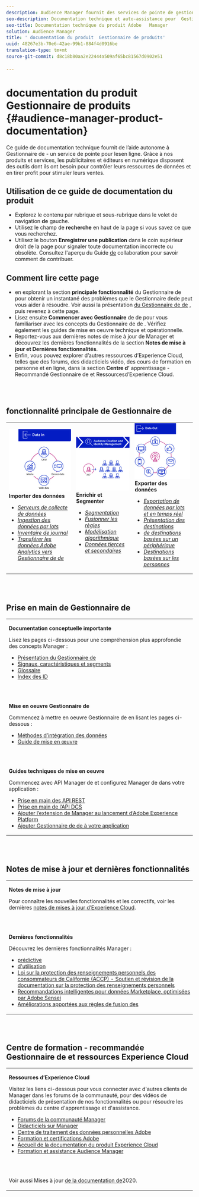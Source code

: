```yaml
---
description: Audience Manager fournit des services de pointe de gestion des données d’audience. Grâce à nos produits et services, les publicitaires et éditeurs en numérique disposent des outils dont ils ont besoin pour contrôler leurs ressources de données et en tirer profit pour stimuler leurs ventes.
seo-description: Documentation technique et auto-assistance pour  Gestionnaire de  de (AAM). AAM fournit des services de pointe pour les  en ligne  les en ligne, et fournit aux annonceurs et aux éditeurs numériques les outils dont ils ont besoin pour contrôler et exploiter leurs ressources de données afin de contribuer au succès des ventes.
seo-title: Documentation technique du produit Adobe   Manager
solution: Audience Manager
title: ' documentation du produit  Gestionnaire de produits'
uuid: 48267e3b-70e6-42ae-99b1-884f4d0916be
translation-type: tm+mt
source-git-commit: d8c18b80aa2e22444a509af65bc81567d0902e51

---
```




#  documentation du produit  Gestionnaire de produits {#audience-manager-product-documentation}

Ce guide de documentation technique fournit de l’aide autonome à  Gestionnaire de  - un service de pointe pour lesen ligne. Grâce à nos produits et services, les publicitaires et éditeurs en numérique disposent des outils dont ils ont besoin pour contrôler leurs ressources de données et en tirer profit pour stimuler leurs ventes.

## Utilisation de ce guide de documentation du produit

* Explorez le contenu par rubrique et sous-rubrique dans le volet de navigation **de** gauche.
* Utilisez le champ de **recherche** en haut de la page si vous savez ce que vous recherchez.
* Utilisez le bouton **Enregistrer une publication** dans le coin supérieur droit de la page pour signaler toute documentation incorrecte ou obsolète. Consultez l&#39;aperçu du Guide [de](https://docs.adobe.com/content/help/en/contributor/contributor-guide/introduction.html) collaboration pour savoir comment de contribuer.

## Comment lire cette page

*  en explorant la section **principale fonctionnalité** du Gestionnaire de pour obtenir un instantané des problèmes que le Gestionnaire dede peut vous aider à résoudre. Voir aussi la présentation [du Gestionnaire de  de](/help/using/overview/aam-overview.md) , puis revenez à cette page.
* Lisez ensuite **Commencer avec  Gestionnaire** de  de pour vous familiariser avec les concepts du Gestionnaire de de . Vérifiez également les guides de mise en oeuvre technique et opérationnelle.
* Reportez-vous aux dernières notes de mise à jour de   Manager et découvrez les dernières fonctionnalités de la section **Notes de mise à jour et Dernières fonctionnalités**.
* Enfin, vous pouvez explorer d’autres ressources d’Experience Cloud, telles que des forums, des didacticiels vidéo, des cours de formation en personne et en ligne, dans la section **Centre d’** apprentissage - Recommandé  Gestionnaire de et Ressourcesd’Experience Cloud.

<br> 

##  fonctionnalité principale de  Gestionnaire de

<table>
   <td>
      <img alt="Données dans" src="/help/using/overview/assets/data-in.png"/>
      <div>
         <b>Importer des données</b>
      </div>
      <p>
         <em><ul><li><a href="/help/using/api/dcs-intro/dcs-api-reference/dcs-api-reference-overview.md">Serveurs de collecte de données</a></li><li><a href="/help/using/integration/sending-audience-data/batch-data-transfer-explained/batch-data-transfer-overview.md">Ingestion des données par lots</a></li><li><a href="/help/using/reporting/audience-optimization-reports/metadata-files-intro/metadata-files-intro.md">Inventaire de journal</a></li><li><a href="/help/using/integration/integration-other-solutions/audience-management-module.md">Transférer les données Adobe Analytics vers  Gestionnaire de  de</a></li></ul></em>
      <p>
   </td>
   <td>
      <img alt="Enrichir et Segmenter" src="/help/using/overview/assets/enrich-segment.png"/>
      <div>
         <b>Enrichir et Segmenter</b>
      </div>
      <p>
       <em><ul><li><a href="/help/using/features/segments/segments-purpose.md">Segmentation</a></li><li><a href="/help/using/features/profile-merge-rules/merge-rules-overview.md"> Fusionner les règles</a></li><li><a href="/help/using/features/algorithmic-models/understanding-models.md">Modélisation algorithmique</a></li><li><a href="/help/using/overview/data-types-collected.md">Données tierces et secondaires</a></li></ul></em>
      <p>
   </td>
   <td>
      <img alt="Sortie de données" src="/help/using/overview/assets/data-out.png"/>
      </a>
      <div>
         <b>Exporter des données</b>
      </div>
      <p>
      <p>
         <em><ul><li><a href="/help/using/integration/receiving-audience-data/receiving-audience-data-overview.md">Exportation de données par lots et en temps réel</a></li><li><a href="/help/using/features/destinations/destinations.md">Présentation des destinations</a></li><li><a href="/help/using/features/destinations/device-based-destinations-list.md"> de destinations basées sur un périphérique</a></li><li><a href="/help/using/features/destinations/people-based-destinations-overview.md">Destinations basées sur les personnes</a></li></ul></em> 
      <p>
      <p>
   </td>
</table>


<br> 

## Prise en main de  Gestionnaire  de

<table> 
 <tbody> 
  <tr> 
   <td colname="col1"> <p><b>Documentation conceptuelle importante</b></p>
   <p>Lisez les pages ci-dessous pour une compréhension plus approfondie des concepts   Manager : 
   <ul><li><a href="/help/using/overview/aam-overview.md">  Présentation du Gestionnaire de </a></li><li><a href="/help/using/reference/signal-trait-segment.md">Signaux, caractéristiques et segments</a></li><li><a href="/help/using/reference/aam-glossary.md"> Glossaire</a> </li><li><a href="/help/using/reference/ids-in-aam.md">Index des ID</a></li></ul></p>
   <br> 
   <p><b>Mise en oeuvre  Gestionnaire  de</b></p>
   <p> Commencez à mettre en oeuvre  Gestionnaire  de en lisant les pages ci-dessous :
     <ul>
     <li><a href="/help/using/integration/data-integration-methods.md">Méthodes d’intégration des données</a></li>
     <li><a href="/help/using/integration/implement-audience-manager.md">Guide de mise en œuvre</a></li>
     </ul> </p>
     <br> 
   <p> <b>Guides techniques de mise en oeuvre</b> </p> <p>Commencez avec  API  Manager de et configurez  Manager de dans votre application :</p> <p> 
     <ul id="ul_47C012F6AB3E4B73BA357027F4D15369">
     <li><a href="/help/using/api/rest-api-main/aam-api-getting-started.md">Prise en main des API REST</a></li>
     <li><a href="/help/using/api/dcs-intro/dcs-event-calls/dcs-event-calls.md">Prise en main de l’API DCS</a></li>
     <li><a href="https://docs.adobe.com/content/help/en/launch/using/extensions-ref/adobe-extension/adobe-audience-manager-extension.html">Ajouter l’extension  de  Manager au lancement d’Adobe Experience Platform</a></li>
    <li><a href="https://aep-sdks.gitbook.io/docs/using-mobile-extensions/adobe-audience-manager">Ajouter  Gestionnaire de  de à votre application</a></li>
     </ul> </p>
    </td>

</tr> 
 </tbody> 
</table>

<!--

<table> 
 <tbody> 
  <tr> 
   <td colname="col1"> <p><b>Important Conceptual Documentation</b></p>
   <p>Read the pages below for a deeper understanding of Audience Manager concepts: 
   <ul><li><a href="https://docs.adobe.com/content/help/en/audience-manager/user-guide/overview/aam-overview.html"> Audience Manager Overview</a></li><li><a href="https://docs.adobe.com/help/en/audience-manager/user-guide/reference/aam-glossary.html"> Glossary</a> </li><li><a href="https://docs.adobe.com/content/help/en/audience-manager/user-guide/reference/ids-in-aam.html">Index of IDs</a></li><li><a href="https://docs.adobe.com/help/en/audience-manager/user-guide/reference/signal-trait-segment.html">Signals, Traits, and Segments</a></li></ul></p>
   <br>&nbsp;
   <p><b>Implement Audience Manager</b></p>
   <p> Get started with implementing Audience Manager by reading the pages below:
     <ul>
     <li><a href="https://docs.adobe.com/content/help/en/audience-manager/user-guide/implementation-integration-guides/data-integration-methods.html">Data Integration Methods</a></li>
     <li><a href="https://docs.adobe.com/content/help/en/audience-manager/user-guide/implementation-integration-guides/implement-audience-manager.html">Implementation Guide</a></li>
     </ul> </p>
     <br>&nbsp;
   <p> <b>Technical Implementation Guides</b> </p> <p>Get started with Audience Manager APIs and set up Audience Manager in your app:</p> <p> 
     <ul id="ul_47C012F6AB3E4B73BA357027F4D15369">
     <li><a href="https://docs.adobe.com/content/help/en/audience-manager/user-guide/api-and-sdk-code/rest-apis/aam-api-getting-started.html">Getting Started with REST APIs</a></li>
     <li><a href="https://docs.adobe.com/content/help/en/audience-manager/user-guide/api-and-sdk-code/dcs/dcs-event-calls/dcs-event-calls.html">Get started with the DCS API</a></li>
     <li><a href="https://docs.adobe.com/content/help/en/launch/using/extensions-ref/adobe-extension/adobe-audience-manager-extension.html">Add the Audience Manager extension to Adobe Experience Platform Launch</a></li>
    <li><a href="https://aep-sdks.gitbook.io/docs/using-mobile-extensions/adobe-audience-manager">Add Audience Manager to your app</a></li>
     </ul> </p>
    </td>
   <td colname="col2">  <p> <b>Collaborative Documentation</b> </p>
     <p>We welcome contributions to our documentation from all our readers. See the <a href="https://docs.adobe.com/content/help/en/contributor/contributor-guide/introduction.html">Collaboration Guide Overview</a> to learn how to start contributing.</p>
   <br>&nbsp;
   <p> <b>Release Notes</b> </p> <p> 
     See the latest <a href="https://docs.adobe.com/content/help/en/release-notes/experience-cloud/current.html" format="https" scope="external"> Experience Cloud Release Notes</a> for new features and fixes.</p> <br>&nbsp;
     <p> <b>Experience Cloud Resources</b> </p> <p> 
     <ul id="ul_E30EC96BDC624B5591F0470D430B7F41"> 
      <li id="li_F3A5CCFAE0F247CEB41A03CA8E03106B"><a href="https://forums.adobe.com/community/experience-cloud/analytics-cloud/audience-manager" format="https" scope="external"> Audience Manager Community Forums</a> </li>
      <li><a href="https://docs.adobe.com/content/help/en/audience-manager-learn/tutorials/overview.html" format="http" scope="external"> Audience Manager Tutorials</a> </li> 
      <li id="li_1737D63307024F26B1F967621613A5AC"><a href="https://www.adobe.com/privacy.html" format="http" scope="external"> Adobe Privacy Center</a> </li>  
      <li id="li_1938F7044F544481A6CC0F45CC22B80A"> <a href="https://helpx.adobe.com/learning.html?promoid=KAUDK" scope="external" format="http"> Adobe Training and Certifications</a> </li> 
      <li id="li_C71459E0D1464C05B8B9387C43541F17"> <a href="https://helpx.adobe.com/support/experience-cloud.html" scope="external" format="https">Experience Cloud Product Documentation Home</a> </li> 
      <li id="li_0DB1997FEB87484EBC07E03FD40AA39F"><a href="https://helpx.adobe.com/support/audience-manager.html" format="https" scope="external"> Audience Manager Learn &amp; Support</a> </li> 
     </ul> </p> 
     <br>&nbsp;
     <p>See also, <a href="https://docs.adobe.com/content/help/en/audience-manager/user-guide/documentation-updates/docs-2020.html"> 2020 Documentation Updates</a>. </p> </td>
  </tr> 
 </tbody> 
</table>

-->

<br> 

## Notes de mise à jour et dernières fonctionnalités

<table> 
 <tbody> 
  <tr> 
   <td> <p> <b>Notes de mise à jour</b> </p> <p> 
     Pour connaître les nouvelles fonctionnalités et les correctifs, voir les dernières <a href="https://docs.adobe.com/content/help/en/release-notes/experience-cloud/current.html" format="https" scope="external">notes de mises à jour d’Experience Cloud</a>.</p> 
     <br> 
     <p> <b>Dernières fonctionnalités</b> </p> <p> 
     Découvrez les dernières fonctionnalités   Manager :</p>
     <p><ul><li><a href="/help/using/features/algorithmic-models/predictive-audiences.md"> prédictive </a></li><li><a href="/help/using/features/administration/activity-usage-reporting.md">   d'utilisation</a></li>
     <li><a href="/help/using/overview/data-security-and-privacy/data-privacy.md">Loi sur la protection des renseignements personnels des consommateurs de Californie (ACCP) - Soutien et révision de la documentation sur la protection des renseignements personnels</a></li>
     <li><a href="/help/using/features/segments/trait-recommendations.md">Recommandations intelligentes pour  données  Marketplace, optimisées par Adobe Sensei</a></li>
     <li><a href="/help/using/features/profile-merge-rules/merge-rules-overview.md">Améliorations apportées aux règles de fusion des </a></li></ul><p>
    </td>
  </tr> 
 </tbody> 
</table>

<!--

**Release Notes**

See the latest [Experience Cloud Release Notes](https://docs.adobe.com/content/help/en/release-notes/experience-cloud/current.html) for new features and fixes.

<br>&nbsp;

**Latest features**

Read about the latest Audience Manager features:
* [Activity Usage Reporting](https://docs.adobe.com/content/help/en/audience-manager/user-guide/features/administration/activity-usage-reporting.html)
* [California Consumer Privacy Act (CCPA) Support and Privacy Documentation Overhaul](https://docs.adobe.com/content/help/en/audience-manager/user-guide/overview/data-privacy/data-privacy.html)
* [Intelligent Recommendations for Audience Marketplace Data, powered by Adobe Sensei](https://docs.adobe.com/content/help/en/audience-manager/user-guide/features/segments/trait-recommendations.html)
* [Profile Merge Rules Enhancements](https://docs.adobe.com/content/help/en/audience-manager/user-guide/features/profile-merge-rules/merge-rules-overview.html)
* [Bulk Management Tools Update](https://docs.adobe.com/content/help/en/audience-manager/user-guide/reference/bulk-management-tools/bulk-management-intro.html)

-->

<br> 

## Centre de formation -  recommandée Gestionnaire  de et ressources Experience Cloud


<table> 
 <tbody> 
  <tr> 
   <td colname="col2"> 
     <p> <b>Ressources d’Experience Cloud</b> </p>
     <p>Visitez les liens ci-dessous pour vous connecter avec d'autres clients  de  Manager dans les forums de la communauté, pour des vidéos de didacticiels de présentation de nos fonctionnalités ou pour résoudre les problèmes du centre d'apprentissage et d'assistance.</p>
     <p> 
     <ul id="ul_E30EC96BDC624B5591F0470D430B7F41"> 
      <li id="li_F3A5CCFAE0F247CEB41A03CA8E03106B"><a href="https://forums.adobe.com/community/experience-cloud/analytics-cloud/audience-manager" format="https" scope="external">  Forums de la communauté  Manager</a> </li>
      <li><a href="https://docs.adobe.com/content/help/en/audience-manager-learn/tutorials/overview.html" format="http" scope="external">  Didacticiels sur  Manager</a> </li> 
      <li id="li_1737D63307024F26B1F967621613A5AC"><a href="https://www.adobe.com/privacy.html" format="http" scope="external"> Centre de traitement des données personnelles Adobe</a> </li>  
      <li id="li_1938F7044F544481A6CC0F45CC22B80A"> <a href="https://helpx.adobe.com/learning.html?promoid=KAUDK" scope="external" format="http"> Formation et certifications Adobe</a> </li> 
      <li id="li_C71459E0D1464C05B8B9387C43541F17"> <a href="https://helpx.adobe.com/support/experience-cloud.html" scope="external" format="https">Accueil de la documentation du produit Experience Cloud</a> </li> 
      <li id="li_0DB1997FEB87484EBC07E03FD40AA39F"><a href="https://helpx.adobe.com/support/audience-manager.html" format="https" scope="external"> Formation et assistance Audience Manager</a> </li> 
     </ul> </p> 
     <br> 
     <p>Voir aussi Mises à jour <a href="https://docs.adobe.com/content/help/en/audience-manager/user-guide/documentation-updates/docs-2020.html"> de la documentation de</a>2020. </p> </td>
  </tr> 
 </tbody> 
</table>